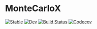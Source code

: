 # MonteCarloX

[![Stable](https://img.shields.io/badge/docs-stable-blue.svg)](https://zierenberg.github.io/MonteCarloX.jl/stable)
[![Dev](https://img.shields.io/badge/docs-dev-blue.svg)](https://zierenberg.github.io/MonteCarloX.jl/dev)
[![Build Status](https://travis-ci.com/zierenberg/MonteCarloX.jl.svg?branch=master)](https://travis-ci.com/zierenberg/MonteCarloX.jl)
[![Codecov](https://codecov.io/gh/zierenberg/MonteCarloX.jl/branch/master/graph/badge.svg)](https://codecov.io/gh/zierenberg/MonteCarloX.jl)
